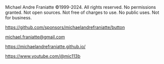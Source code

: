 ﻿  
Michael Andre Franiatte ©1999-2024. All rights reserved. No permissions granted. Not open sources. Not free of charges to use. No public uses. Not for business.  
  
https://github.com/sponsors/michaelandrefraniatte/button  
  
michael.franiatte@gmail.com  
  
https://michaelandrefraniatte.github.io/  
  
https://www.youtube.com/@mic113b  
  